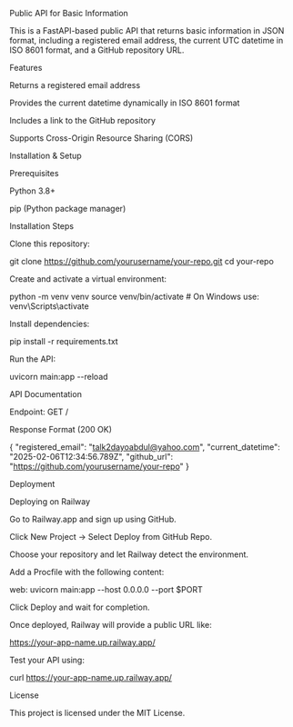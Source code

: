 Public API for Basic Information

This is a FastAPI-based public API that returns basic information in JSON format, including a registered email address, the current UTC datetime in ISO 8601 format, and a GitHub repository URL.

Features

Returns a registered email address

Provides the current datetime dynamically in ISO 8601 format

Includes a link to the GitHub repository

Supports Cross-Origin Resource Sharing (CORS)

Installation & Setup

Prerequisites

Python 3.8+

pip (Python package manager)

Installation Steps

Clone this repository:

git clone https://github.com/yourusername/your-repo.git
cd your-repo

Create and activate a virtual environment:

python -m venv venv
source venv/bin/activate  # On Windows use: venv\Scripts\activate

Install dependencies:

pip install -r requirements.txt

Run the API:

uvicorn main:app --reload

API Documentation

Endpoint: GET /

Response Format (200 OK)

{
    "registered_email": "talk2dayoabdul@yahoo.com",
    "current_datetime": "2025-02-06T12:34:56.789Z",
    "github_url": "https://github.com/yourusername/your-repo"
}

Deployment

Deploying on Railway

Go to Railway.app and sign up using GitHub.

Click New Project → Select Deploy from GitHub Repo.

Choose your repository and let Railway detect the environment.

Add a Procfile with the following content:

web: uvicorn main:app --host 0.0.0.0 --port $PORT

Click Deploy and wait for completion.

Once deployed, Railway will provide a public URL like:

https://your-app-name.up.railway.app/

Test your API using:

curl https://your-app-name.up.railway.app/

License

This project is licensed under the MIT License.
